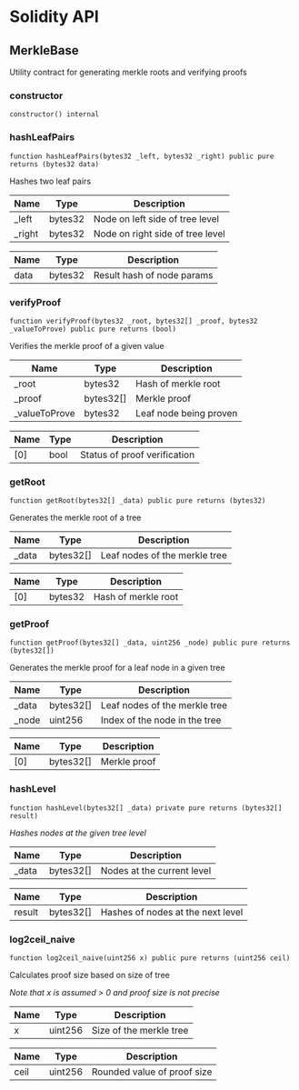 # Solidity API

## MerkleBase

Utility contract for generating merkle roots and verifying proofs

### constructor

```solidity
constructor() internal
```

### hashLeafPairs

```solidity
function hashLeafPairs(bytes32 _left, bytes32 _right) public pure returns (bytes32 data)
```

Hashes two leaf pairs

| Name | Type | Description |
| ---- | ---- | ----------- |
| _left | bytes32 | Node on left side of tree level |
| _right | bytes32 | Node on right side of tree level |

| Name | Type | Description |
| ---- | ---- | ----------- |
| data | bytes32 | Result hash of node params |

### verifyProof

```solidity
function verifyProof(bytes32 _root, bytes32[] _proof, bytes32 _valueToProve) public pure returns (bool)
```

Verifies the merkle proof of a given value

| Name | Type | Description |
| ---- | ---- | ----------- |
| _root | bytes32 | Hash of merkle root |
| _proof | bytes32[] | Merkle proof |
| _valueToProve | bytes32 | Leaf node being proven |

| Name | Type | Description |
| ---- | ---- | ----------- |
| [0] | bool | Status of proof verification |

### getRoot

```solidity
function getRoot(bytes32[] _data) public pure returns (bytes32)
```

Generates the merkle root of a tree

| Name | Type | Description |
| ---- | ---- | ----------- |
| _data | bytes32[] | Leaf nodes of the merkle tree |

| Name | Type | Description |
| ---- | ---- | ----------- |
| [0] | bytes32 | Hash of merkle root |

### getProof

```solidity
function getProof(bytes32[] _data, uint256 _node) public pure returns (bytes32[])
```

Generates the merkle proof for a leaf node in a given tree

| Name | Type | Description |
| ---- | ---- | ----------- |
| _data | bytes32[] | Leaf nodes of the merkle tree |
| _node | uint256 | Index of the node in the tree |

| Name | Type | Description |
| ---- | ---- | ----------- |
| [0] | bytes32[] | Merkle proof |

### hashLevel

```solidity
function hashLevel(bytes32[] _data) private pure returns (bytes32[] result)
```

_Hashes nodes at the given tree level_

| Name | Type | Description |
| ---- | ---- | ----------- |
| _data | bytes32[] | Nodes at the current level |

| Name | Type | Description |
| ---- | ---- | ----------- |
| result | bytes32[] | Hashes of nodes at the next level |

### log2ceil_naive

```solidity
function log2ceil_naive(uint256 x) public pure returns (uint256 ceil)
```

Calculates proof size based on size of tree

_Note that x is assumed > 0 and proof size is not precise_

| Name | Type | Description |
| ---- | ---- | ----------- |
| x | uint256 | Size of the merkle tree |

| Name | Type | Description |
| ---- | ---- | ----------- |
| ceil | uint256 | Rounded value of proof size |

